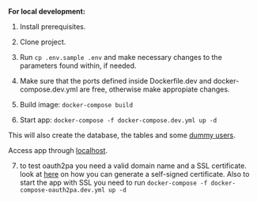 **For local development:**

1. Install prerequisites.
2. Clone project.
3. Run `cp .env.sample .env` and make necessary changes to the parameters found within, if needed.
4. Make sure that the ports defined inside Dockerfile.dev and docker-compose.dev.yml are free, otherwise make appropiate changes.
5. Build image:
`docker-compose build`

6. Start app:
`docker-compose -f docker-compose.dev.yml up -d`

This will also create the database, the tables and some [dummy users](https://docs.google.com/spreadsheets/d/1Lw4Bj3v5edPOeNAZJTDbYqwQ2RHBaj-e5q5LXngT2aE/edit#gid=0). 

Access app through [localhost](http://localhost:3000/).

7. to test oauth2pa you need a valid domain name and a SSL certificate.
look at [here](etc/nginx/ssl/Readme.md) on how you can generate a self-signed certificate.
Also to start the app with SSL you need to run `docker-compose -f docker-compose-oauth2pa.dev.yml up -d` 

